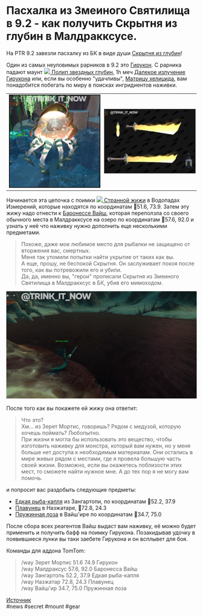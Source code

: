# Пасхалка из Змеиного Святилища в 9.2 - как получить Скрытня из глубин в Малдракксусе.

На PTR 9.2 завезли пасхалку из БК в виде души [Скрытня из глубин](https://ptr.wowhead.com/npc=21217/the-lurker-below)!

Один из самых неуловимых рарников в 9.2 это [Гирукон](https://ptr.wowhead.com/npc=180978). С рарника падают маунт [![](https://wow.zamimg.com/images/wow/icons/tiny/ability_mount_progenitorjellyfish_blue.gif) Полип звездных глубин](https://ptr.wowhead.com/item=187676/), 1h меч [Далекое излучение Гирукона](https://ptr.wowhead.com/item=190005) или, если вы особенно "удачливы", [Матрицу хелицида](https://ptr.wowhead.com/item=189145/helicid-lattice), вам понадобится побегать по миру в поисках ингридиентов наживки.

|   |   |
|---|---|
| <img src=https://github.com/MagicalCow/TrinkIT-News/blob/main/Sources/Assets/325971/325971-2.jpg width="300" float=right border=2> |<img src=https://github.com/MagicalCow/TrinkIT-News/blob/main/Sources/Assets/325971/325971-3.jpg width="300" float=right border=2> |

Начинается эта цепочка с поимки [![](https://wow.zamimg.com/images/wow/icons/tiny/inv_misc_food_legion_gooamberblue_chunk.gif) Странной жижи](https://ptr.wowhead.com/item=187662/strange-goop) в Водопадах Измерений, которые находятся по координатам 🧭51.6, 73.9. Затем эту жижу надо отнести к [Баронессе Вайш](https://ptr.wowhead.com/npc=182194), которая переползла со своего обычного места в Малдракксусе на озеро по координатам 🧭57.6, 92.0 и узнать у неё что наживку нужно дополнить еще несколькими предметами.
> Похоже, даже мое любимое место для рыбалки не защищено от вторжения вас, смертных.  
> Меня так утомили попытки найти укрытие от таких как вы.  
> А еще, прошу, не беспокой Скрытня. Он заслуживает покоя после того, как вы потревожили его и убили.  
Да, да, именно вы, "герои" прописали Скрытня из Змеиного Святилища в Малдракксус в БК, убив его мимоходом.  

![](https://github.com/MagicalCow/TrinkIT-News/blob/main/Sources/Assets/325971/325971-1.jpg)

После того как вы покажете ей жижу она ответит:
> Что это?  
> Хм... из Зерет Мортис, говоришь? Рядом с медузой, которую хочешь поймать? Любопытно.  
> При жизни я могла бы использовать это вещество, чтобы изготовить наживку для монстра, который вам нужен, но у меня больше нет доступа к необходимым материалам. Они остались в мире живых рядом с местами, где я провела большую часть своей жизни. Возможно, если вы окажетесь поблизости этих мест, то сможете найти нужное мне. А до тех пор я не могу вам помочь.  

и попросит вас раздобыть следующие предметы:  
- [Едкая рыба-капля](https://ptr.wowhead.com/item=187915/pungent-blobfish) из Зангартопи, по координатам 🧭52.2, 37.9  
- [Плавунец](https://ptr.wowhead.com/item=187922/flipper-fish) в Назжатаре, 🧭72.8, 24.3  
- [Пружинная лоза](https://ptr.wowhead.com/item=187916/coilclutch-vine) в Вайш'ире по координатам 🧭34.7, 75.0  

После сбора всех реагентов Вайш выдаст вам наживку, её можно будет применить и получить бафф на поимку Гирукона. Позакидывав удочку в появившиеся лунки вы таки заебете Гирукона и он всплывет для боя.

Команды для аддона TomTom:  
> /way Зерет Мортис 51.6 74.9 Гирукон  
> /way Малдраксус 57.6, 92.0 Баронесса Вайш  
> /way Зангартопь 52.2, 37.9 Едкая рыба-капля  
> /way Назжатар 72.8, 24.3 Плавунец  
> /way Вайш'ир 34.7, 75.0 Пружинная лоза  

[Источник](https://www.wowhead.com/news/serpentshrine-cavern-easter-egg-in-patch-9-2-find-the-lurker-belows-soul-in-325971)  
#news #secret #mount #gear

